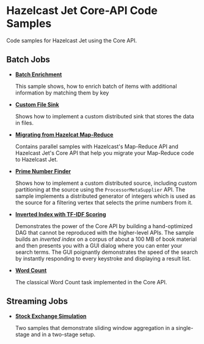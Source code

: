 # Hazelcast Jet Core-API Code Samples

Code samples for Hazelcast Jet using the Core API.


## Batch Jobs

- **[Batch Enrichment](enrichment-core-api/src/main/java/)**

    This sample shows, how to enrich batch of items with additional
    information by matching them by key

- **[Custom File Sink](map-dump/src/main/java/MapDump.java)**   

    Shows how to implement a custom distributed sink that stores the
    data in files.
	
- **[Migrating from Hazelcat Map-Reduce](mapreduce-migration/src/main/java)**  

    Contains parallel samples with Hazelcast's Map-Reduce API and
    Hazelcast Jet's Core API that help you migrate your Map-Reduce code
    to Hazelcast Jet.
	
- **[Prime Number Finder](prime-finder/src/main/java/PrimeFinder.java)** 

	Shows how to implement a custom distributed source, including custom
	partitioning at the source using the `ProcessorMetaSupplier` API.
	The sample implements a distributed generator of integers which is 
	used as the source for a filtering vertex that selects the prime
	numbers from it.
	
- **[Inverted Index with TF-IDF Scoring](tf-idf/src/main/java/TfIdf.java)** 

    Demonstrates the power of the Core API by building a hand-optimized
    DAG that cannot be reproduced with the higher-level APIs. The sample
    builds an _inverted index_ on a corpus of about a 100 MB of book
    material and then presents you with a GUI dialog where you can enter 
    your search terms. The GUI poignantly demonstrates the speed of the
    search by instantly responding to every keystroke and displaying a
    result list.
	
- **[Word Count](wordcount-core-api/src/main/java/WordCountCoreApi.java)**

    The classical Word Count task implemented in the Core API.


## Streaming Jobs

- **[Stock Exchange Simulation](stock-exchange/src/main/java)**

    Two samples that demonstrate sliding window aggregation in a
    single-stage and in a two-stage setup.


